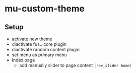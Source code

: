 # mu-custom-theme

## Setup
- activate new theme
- diactivate fus.. core plugin
- diactivate random content plugin
- set menu as primary menu
- Index page
  - add manually slider to page content `[rev_slider home]`
